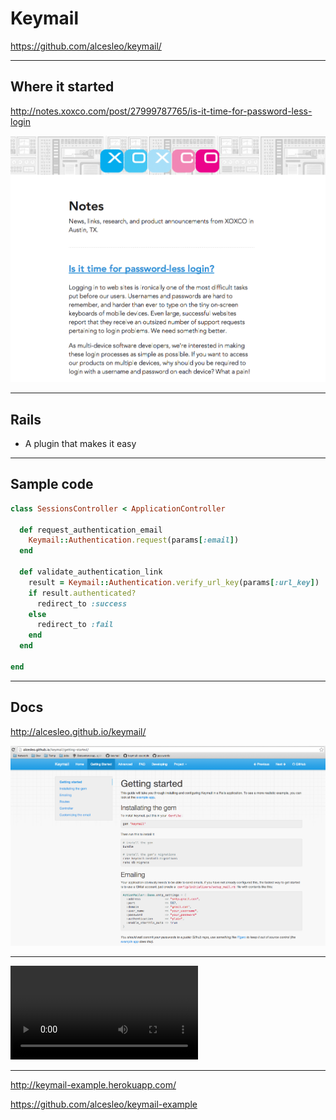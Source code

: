 # Keymail

<https://github.com/alcesleo/keymail/>

---

## Where it started

<http://notes.xoxco.com/post/27999787765/is-it-time-for-password-less-login>

![](resources/blogpost.png)

---

## Rails

- A plugin that makes it easy

---

## Sample code

```ruby
class SessionsController < ApplicationController

  def request_authentication_email
    Keymail::Authentication.request(params[:email])
  end

  def validate_authentication_link
    result = Keymail::Authentication.verify_url_key(params[:url_key])
    if result.authenticated?
      redirect_to :success
    else
      redirect_to :fail
    end
  end

end
```

---

## Docs

<http://alcesleo.github.io/keymail/>

![](resources/docs.png)

---

<video data-autoplay src="resources/demo.mov"></video>

---

<http://keymail-example.herokuapp.com/>

<https://github.com/alcesleo/keymail-example>

